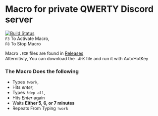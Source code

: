 # Macro for private QWERTY Discord server 
[![Build Status](https://travis-ci.org/dwyl/esta.svg?branch=master)](https://travis-ci.org/dwyl/esta) <br />
`F3` To Activate Macro, <br />
`F8` To Stop Macro <br />

Macro `.EXE` files are found in [Releases](https://github.com/Kabirkwatra/QWERTY_MACRO_UnbelievaBoat/releases) <br />
Alternitivly, You can download the `.AHK` file and run it with AutoHotKey

### The Macro Does the following <br />
- Types `!work`, <br />
- Hits *enter*, <br />
- Types `!dep all`, <br />
- Hits *Enter* again <br />
- Waits **Either 5, 6, or 7 minutes** <br />
- Repeats From Typing `!work` <br />
